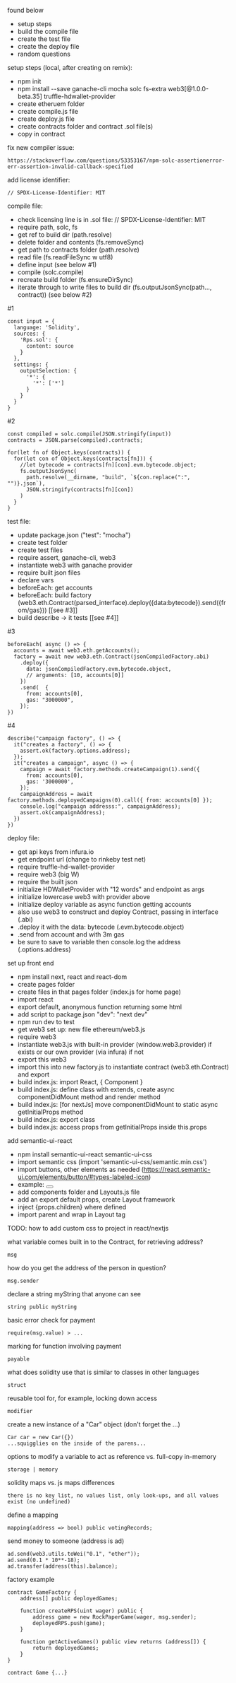 found below
- setup steps
- build the compile file
- create the test file
- create the deploy file
- random questions

setup steps (local, after creating on remix):
- npm init
- npm install --save ganache-cli mocha solc fs-extra web3[@1.0.0-beta.35] truffle-hdwallet-provider
- create etheruem folder
- create compile.js file
- create deploy.js file
- create contracts folder and contract .sol file(s)
- copy in contract

fix new compiler issue:

    https://stackoverflow.com/questions/53353167/npm-solc-assertionerror-err-assertion-invalid-callback-specified

add license identifier:

    // SPDX-License-Identifier: MIT
compile file:
- check licensing line is in .sol file: // SPDX-License-Identifier: MIT
- require path, solc, fs
- get ref to build dir (path.resolve)
- delete folder and contents (fs.removeSync)
- get path to contracts folder (path.resolve)
- read file (fs.readFileSync w utf8)
- define input (see below #1)
- compile (solc.compile)
- recreate build folder (fs.ensureDirSync)
- iterate through to write files to build dir (fs.outputJsonSync(path..., contract)) (see below #2)

#1

    const input = {
      language: 'Solidity',
      sources: {
        'Rps.sol': {
          content: source
        }
      },
      settings: {
        outputSelection: {
          '*': {
            '*': ['*']
          }
        }
      }
    }
    
#2

    const compiled = solc.compile(JSON.stringify(input))
    contracts = JSON.parse(compiled).contracts;

    for(let fn of Object.keys(contracts)) {
      for(let con of Object.keys(contracts[fn])) {
        //let bytecode = contracts[fn][con].evm.bytecode.object;
        fs.outputJsonSync(
          path.resolve(__dirname, "build", `${con.replace(":", "")}.json`),
          JSON.stringify(contracts[fn][con])
        )
      }
    }

test file:
- update package.json ("test": "mocha")
- create test folder
- create test files
- require assert, ganache-cli, web3
- instantiate web3 with ganache provider
- require built json files
- declare vars
- beforeEach: get accounts
- beforeEach: build factory (web3.eth.Contract(parsed_interface).deploy({data:bytecode}).send({from/gas})) [[see #3]]
- build describe -> it tests [[see #4]]

#3

    beforeEach( async () => {
      accounts = await web3.eth.getAccounts();
      factory = await new web3.eth.Contract(jsonCompiledFactory.abi)
        .deploy({
          data: jsonCompiledFactory.evm.bytecode.object,
          // arguments: [10, accounts[0]]
        })
        .send(  {
          from: accounts[0],
          gas: "3000000",
        });
    })
#4

    describe("campaign factory", () => {
      it("creates a factory", () => {
        assert.ok(factory.options.address);
      });
      it("creates a campaign", async () => {
        campaign = await factory.methods.createCampaign(1).send({
          from: accounts[0],
          gas: '3000000',
        });
        campaignAddress = await factory.methods.deployedCampaigns(0).call({ from: accounts[0] });
        console.log("campaign addresss:", campaignAddress);
        assert.ok(campaignAddress);
      })
    })

deploy file:
- get api keys from infura.io
- get endpoint url (change to rinkeby test net)
- require truffle-hd-wallet-provider
- require web3 (big W)
- require the built json
- initialize HDWalletProvider with "12 words" and endpoint as args
- initialize lowercase web3 with provider above
- initialize deploy variable as async function getting accounts
- also use web3 to construct and deploy Contract, passing in interface (.abi)
- .deploy it with the data: bytecode (.evm.bytecode.object)
- .send from account and with 3m gas
- be sure to save to variable then console.log the address (.options.address)




set up front end
- npm install next, react and react-dom
- create pages folder
- create files in that pages folder (index.js for home page)
- import react
- export default, anonymous function returning some html
- add script to package.json "dev": "next dev"
- npm run dev to test
- get web3 set up: new file ethereum/web3.js
- require web3
- instantiate web3.js with built-in provider (window.web3.provider) if exists or our own provider (via infura) if not
- export this web3
- import this into new factory.js to instantiate contract (web3.eth.Contract) and export
- build index.js: import React, { Component }
- build index.js: define class with extends, create async componentDidMount method and render method
- build index.js: [for nextJs] move componentDidMount to static async getInitialProps method
- build index.js: export class  
- build index.js: access props from getInitialProps inside this.props

add semantic-ui-react
- npm install semantic-ui-react semantic-ui-css
- import semantic css (import 'semantic-ui-css/semantic.min.css')
- import buttons, other elements as needed (https://react.semantic-ui.com/elements/button/#types-labeled-icon)
- example: <Button content="Create Campaign" primary={true} icon="add circle"></Button>
- add components folder and Layouts.js file
- add an export default props, create Layout framework
- inject {props.children} where defined
- import parent and wrap in Layout tag 


TODO: how to add custom css to project in react/nextjs

what variable comes built in to the Contract, for retrieving address?

    msg
how do you get the address of the person in question?

    msg.sender
declare a string myString that anyone can see

    string public myString
basic error check for payment

    require(msg.value) > ...
marking for function involving payment

    payable
what does solidity use that is similar to classes in other languages

    struct
reusable tool for, for example, locking down access

    modifier
create a new instance of a "Car" object (don't forget the ...)

    Car car = new Car({})
    ...squigglies on the inside of the parens...
options to modify a variable to act as reference vs. full-copy in-memory

    storage | memory
solidity maps vs. js maps differences

    there is no key list, no values list, only look-ups, and all values exist (no undefined)
define a mapping

    mapping(address => bool) public votingRecords;
send money to someone (address is ad)

    ad.send(web3.utils.toWei("0.1", "ether"));
    ad.send(0.1 * 10**-18);
    ad.transfer(address(this).balance);
factory example

    contract GameFactory {
        address[] public deployedGames;

        function createRPS(uint wager) public {
            address game = new RockPaperGame(wager, msg.sender);
            deployedRPS.push(game);
        }

        function getActiveGames() public view returns (address[]) {
            return deployedGames;
        }
    }

    contract Game {...}

